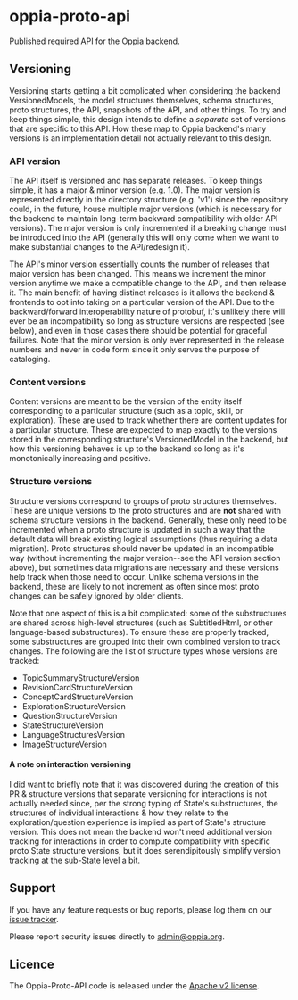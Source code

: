 # oppia-proto-api
Published required API for the Oppia backend.

## Versioning
Versioning starts getting a bit complicated when considering the backend VersionedModels, the model structures themselves, schema structures, proto structures, the API, snapshots of the API, and other things. To try and keep things simple, this design intends to define a _separate_ set of versions that are specific to this API. How these map to Oppia backend's many versions is an implementation detail not actually relevant to this design.

### API version
The API itself is versioned and has separate releases. To keep things simple, it has a major & minor version (e.g. 1.0). The major version is represented directly in the directory structure (e.g. 'v1') since the repository could, in the future, house multiple major versions (which is necessary for the backend to maintain long-term backward compatibility with older API versions). The major version is only incremented if a breaking change must be introduced into the API (generally this will only come when we want to make substantial changes to the API/redesign it).

The API's minor version essentially counts the number of releases that major version has been changed. This means we increment the minor version anytime we make a compatible change to the API, and then release it. The main benefit of having distinct releases is it allows the backend & frontends to opt into taking on a particular version of the API. Due to the backward/forward interoperability nature of protobuf, it's unlikely there will ever be an incompatibility so long as structure versions are respected (see below), and even in those cases there should be potential for graceful failures. Note that the minor version is only ever represented in the release numbers and never in code form since it only serves the purpose of cataloging.

### Content versions
Content versions are meant to be the version of the entity itself corresponding to a particular structure (such as a topic, skill, or exploration). These are used to track whether there are content updates for a particular structure. These are expected to map exactly to the versions stored in the corresponding structure's VersionedModel in the backend, but how this versioning behaves is up to the backend so long as it's monotonically increasing and positive.

### Structure versions
Structure versions correspond to groups of proto structures themselves. These are unique versions to the proto structures and are **not** shared with schema structure versions in the backend. Generally, these only need to be incremented when a proto structure is updated in such a way that the default data will break existing logical assumptions (thus requiring a data migration). Proto structures should never be updated in an incompatible way (without incrementing the major version--see the API version section above), but sometimes data migrations are necessary and these versions help track when those need to occur. Unlike schema versions in the backend, these are likely to not increment as often since most proto changes can be safely ignored by older clients.

Note that one aspect of this is a bit complicated: some of the substructures are shared across high-level structures (such as SubtitledHtml, or other language-based substructures). To ensure these are properly tracked, some substructures are grouped into their own combined version to track changes. The following are the list of structure types whose versions are tracked:
- TopicSummaryStructureVersion
- RevisionCardStructureVersion
- ConceptCardStructureVersion
- ExplorationStructureVersion
- QuestionStructureVersion
- StateStructureVersion
- LanguageStructuresVersion
- ImageStructureVersion

#### A note on interaction versioning
I did want to briefly note that it was discovered during the creation of this PR & structure versions that separate versioning for interactions is not actually needed since, per the strong typing of State's substructures, the structures of individual interactions & how they relate to the exploration/question experience is implied as part of State's structure version. This does not mean the backend won't need additional version tracking for interactions in order to compute compatibility with specific proto State structure versions, but it does serendipitously simplify version tracking at the sub-State level a bit.

## Support
If you have any feature requests or bug reports, please log them on our [issue tracker](https://github.com/oppia/oppia-proto-api/issues/new?title=Describe%20your%20feature%20request%20or%20bug%20report%20succinctly&body=If%20you%27d%20like%20to%20propose%20a%20feature,%20describe%20what%20you%27d%20like%20to%20see.%0A%0AIf%20you%27re%20reporting%20a%20bug,%20please%20be%20sure%20to%20include%20the%20expected%20behaviour,%20the%20observed%20behaviour,%20and%20steps%20to%20reproduce%20the%20problem.%20Console%20copy-pastes%20and%20any%20background%20on%20the%20environment%20would%20also%20be%20helpful.%0A%0AThanks!).
 
Please report security issues directly to admin@oppia.org.

## Licence
The Oppia-Proto-API code is released under the [Apache v2 license](https://github.com/oppia/oppia-proto-api/blob/master/LICENSE).

